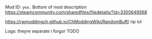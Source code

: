 Mod ID: `yea.`
Bottom of mod description
https://steamcommunity.com/sharedfiles/filedetails/?id=3305649568

https://rwmoddingch.github.io/ChModdingWiki/RandomBuff/
rip lol

Logs: theyre separate i forgor TODO